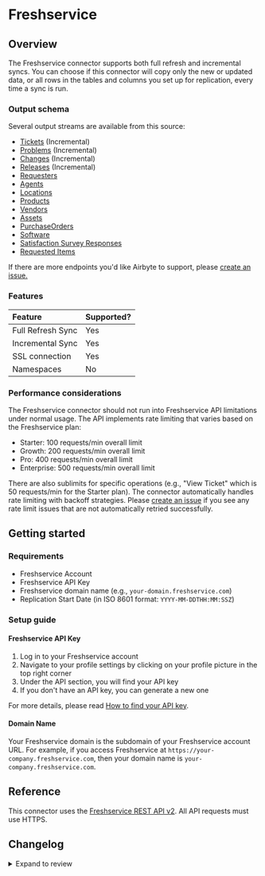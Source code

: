 # Freshservice

## Overview

The Freshservice connector supports both full refresh and incremental syncs. You can choose if this connector will copy only the new or updated data, or all rows in the tables and columns you set up for replication, every time a sync is run.

### Output schema

Several output streams are available from this source:

- [Tickets](https://api.freshservice.com/v2/#view_all_ticket) (Incremental)
- [Problems](https://api.freshservice.com/v2/#problems) (Incremental)
- [Changes](https://api.freshservice.com/v2/#changes) (Incremental)
- [Releases](https://api.freshservice.com/v2/#releases) (Incremental)
- [Requesters](https://api.freshservice.com/v2/#requesters)
- [Agents](https://api.freshservice.com/v2/#agents)
- [Locations](https://api.freshservice.com/v2/#locations)
- [Products](https://api.freshservice.com/v2/#products)
- [Vendors](https://api.freshservice.com/v2/#vendors)
- [Assets](https://api.freshservice.com/v2/#assets)
- [PurchaseOrders](https://api.freshservice.com/v2/#purchase-order)
- [Software](https://api.freshservice.com/v2/#software)
- [Satisfaction Survey Responses](https://api.freshservice.com/#ticket_csat_attributes)
- [Requested Items](https://api.freshservice.com/v2/#requested-items)

If there are more endpoints you'd like Airbyte to support, please [create an issue.](https://github.com/airbytehq/airbyte/issues/new/choose)

### Features

| Feature           | Supported? |
| :---------------- | :--------- |
| Full Refresh Sync | Yes        |
| Incremental Sync  | Yes        |
| SSL connection    | Yes        |
| Namespaces        | No         |

### Performance considerations

The Freshservice connector should not run into Freshservice API limitations under normal usage. The API implements rate limiting that varies based on the Freshservice plan:

- Starter: 100 requests/min overall limit
- Growth: 200 requests/min overall limit
- Pro: 400 requests/min overall limit
- Enterprise: 500 requests/min overall limit

There are also sublimits for specific operations (e.g., "View Ticket" which is 50 requests/min for the Starter plan). The connector automatically handles rate limiting with backoff strategies. Please [create an issue](https://github.com/airbytehq/airbyte/issues) if you see any rate limit issues that are not automatically retried successfully.

## Getting started

### Requirements

- Freshservice Account
- Freshservice API Key
- Freshservice domain name (e.g., `your-domain.freshservice.com`)
- Replication Start Date (in ISO 8601 format: `YYYY-MM-DDTHH:MM:SSZ`)

### Setup guide

#### Freshservice API Key

1. Log in to your Freshservice account
2. Navigate to your profile settings by clicking on your profile picture in the top right corner
3. Under the API section, you will find your API key
4. If you don't have an API key, you can generate a new one

For more details, please read [How to find your API key](https://api.freshservice.com/#authentication).

#### Domain Name

Your Freshservice domain is the subdomain of your Freshservice account URL. For example, if you access Freshservice at `https://your-company.freshservice.com`, then your domain name is `your-company.freshservice.com`.

## Reference

This connector uses the [Freshservice REST API v2](https://api.freshservice.com/). All API requests must use HTTPS.

## Changelog

<details>
  <summary>Expand to review</summary>

| Version | Date       | Pull Request                                             | Subject                                                                                |
| :------ | :--------- | :------------------------------------------------------- |:---------------------------------------------------------------------------------------|
| 1.4.36 | 2025-09-02 | [65776](https://github.com/airbytehq/airbyte/pull/65776) | Update dependencies |
| 1.4.35 | 2025-08-23 | [65272](https://github.com/airbytehq/airbyte/pull/65272) | Update dependencies |
| 1.4.34 | 2025-08-09 | [64701](https://github.com/airbytehq/airbyte/pull/64701) | Update dependencies |
| 1.4.33 | 2025-08-02 | [64359](https://github.com/airbytehq/airbyte/pull/64359) | Update dependencies |
| 1.4.32 | 2025-07-26 | [64025](https://github.com/airbytehq/airbyte/pull/64025) | Update dependencies |
| 1.4.31 | 2025-07-19 | [63575](https://github.com/airbytehq/airbyte/pull/63575) | Update dependencies |
| 1.4.30 | 2025-07-12 | [62965](https://github.com/airbytehq/airbyte/pull/62965) | Update dependencies |
| 1.4.29 | 2025-07-05 | [62766](https://github.com/airbytehq/airbyte/pull/62766) | Update dependencies |
| 1.4.28 | 2025-06-28 | [62320](https://github.com/airbytehq/airbyte/pull/62320) | Update dependencies |
| 1.4.27 | 2025-06-21 | [61954](https://github.com/airbytehq/airbyte/pull/61954) | Update dependencies |
| 1.4.26 | 2025-06-14 | [60426](https://github.com/airbytehq/airbyte/pull/60426) | Update dependencies |
| 1.4.25 | 2025-05-10 | [59922](https://github.com/airbytehq/airbyte/pull/59922) | Update dependencies |
| 1.4.24 | 2025-05-03 | [59405](https://github.com/airbytehq/airbyte/pull/59405) | Update dependencies |
| 1.4.23 | 2025-04-26 | [58877](https://github.com/airbytehq/airbyte/pull/58877) | Update dependencies |
| 1.4.22 | 2025-04-19 | [58343](https://github.com/airbytehq/airbyte/pull/58343) | Update dependencies |
| 1.4.21 | 2025-04-12 | [57781](https://github.com/airbytehq/airbyte/pull/57781) | Update dependencies |
| 1.4.20 | 2025-04-05 | [57197](https://github.com/airbytehq/airbyte/pull/57197) | Update dependencies |
| 1.4.19 | 2025-03-29 | [56501](https://github.com/airbytehq/airbyte/pull/56501) | Update dependencies |
| 1.4.18 | 2025-03-22 | [55953](https://github.com/airbytehq/airbyte/pull/55953) | Update dependencies |
| 1.4.17 | 2025-03-08 | [55272](https://github.com/airbytehq/airbyte/pull/55272) | Update dependencies |
| 1.4.16 | 2025-03-01 | [54928](https://github.com/airbytehq/airbyte/pull/54928) | Update dependencies |
| 1.4.15 | 2025-02-22 | [54438](https://github.com/airbytehq/airbyte/pull/54438) | Update dependencies |
| 1.4.14 | 2025-02-15 | [53758](https://github.com/airbytehq/airbyte/pull/53758) | Update dependencies |
| 1.4.13 | 2025-02-08 | [53333](https://github.com/airbytehq/airbyte/pull/53333) | Update dependencies |
| 1.4.12 | 2025-02-01 | [52816](https://github.com/airbytehq/airbyte/pull/52816) | Update dependencies |
| 1.4.11 | 2025-01-25 | [52313](https://github.com/airbytehq/airbyte/pull/52313) | Update dependencies |
| 1.4.10 | 2025-01-18 | [51684](https://github.com/airbytehq/airbyte/pull/51684) | Update dependencies |
| 1.4.9 | 2025-01-11 | [51075](https://github.com/airbytehq/airbyte/pull/51075) | Update dependencies |
| 1.4.8 | 2024-12-28 | [50574](https://github.com/airbytehq/airbyte/pull/50574) | Update dependencies |
| 1.4.7 | 2024-12-21 | [50026](https://github.com/airbytehq/airbyte/pull/50026) | Update dependencies |
| 1.4.6 | 2024-12-14 | [49519](https://github.com/airbytehq/airbyte/pull/49519) | Update dependencies |
| 1.4.5 | 2024-12-12 | [49187](https://github.com/airbytehq/airbyte/pull/49187) | Update dependencies |
| 1.4.4 | 2024-12-11 | [48939](https://github.com/airbytehq/airbyte/pull/48939) | Starting with this version, the Docker image is now rootless. Please note that this and future versions will not be compatible with Airbyte versions earlier than 0.64 |
| 1.4.3 | 2024-10-29 | [47732](https://github.com/airbytehq/airbyte/pull/47732) | Update dependencies |
| 1.4.2 | 2024-10-28 | [47449](https://github.com/airbytehq/airbyte/pull/47449) | Update dependencies |
| 1.4.1 | 2024-08-16 | [44196](https://github.com/airbytehq/airbyte/pull/44196) | Bump source-declarative-manifest version |
| 1.4.0 | 2024-08-15 | [44148](https://github.com/airbytehq/airbyte/pull/44148) | Refactor connector to manifest-only format |
| 1.3.17 | 2024-08-10 | [43545](https://github.com/airbytehq/airbyte/pull/43545) | Update dependencies |
| 1.3.16 | 2024-08-03 | [43254](https://github.com/airbytehq/airbyte/pull/43254) | Update dependencies |
| 1.3.15 | 2024-07-27 | [42663](https://github.com/airbytehq/airbyte/pull/42663) | Update dependencies |
| 1.3.14 | 2024-07-20 | [42382](https://github.com/airbytehq/airbyte/pull/42382) | Update dependencies |
| 1.3.13 | 2024-07-13 | [41713](https://github.com/airbytehq/airbyte/pull/41713) | Update dependencies |
| 1.3.12 | 2024-07-10 | [41423](https://github.com/airbytehq/airbyte/pull/41423) | Update dependencies |
| 1.3.11 | 2024-07-09 | [41311](https://github.com/airbytehq/airbyte/pull/41311) | Update dependencies |
| 1.3.10 | 2024-07-06 | [40941](https://github.com/airbytehq/airbyte/pull/40941) | Update dependencies |
| 1.3.9 | 2024-06-25 | [40381](https://github.com/airbytehq/airbyte/pull/40381) | Update dependencies |
| 1.3.8 | 2024-06-22 | [40177](https://github.com/airbytehq/airbyte/pull/40177) | Update dependencies |
| 1.3.7 | 2024-06-06 | [39173](https://github.com/airbytehq/airbyte/pull/39173) | [autopull] Upgrade base image to v1.2.2 |
| 1.3.6 | 2024-05-15 | [38195](https://github.com/airbytehq/airbyte/pull/38195) | Make connector compatible with builder |
| 1.3.5 | 2024-04-19 | [37162](https://github.com/airbytehq/airbyte/pull/37162) | Updating to 0.80.0 CDK |
| 1.3.4 | 2024-04-18 | [37162](https://github.com/airbytehq/airbyte/pull/37162) | Manage dependencies with Poetry. |
| 1.3.3 | 2024-04-15 | [37162](https://github.com/airbytehq/airbyte/pull/37162) | Base image migration: remove Dockerfile and use the python-connector-base image |
| 1.3.2 | 2024-04-12 | [37162](https://github.com/airbytehq/airbyte/pull/37162) | schema descriptions |
| 1.3.1 | 2024-01-29 | [34633](https://github.com/airbytehq/airbyte/pull/34633) | Add backoff policy for `Requested Items` stream |
| 1.3.0 | 2024-01-15 | [29126](https://github.com/airbytehq/airbyte/pull/29126) | Add `Requested Items` stream |
| 1.2.0 | 2023-08-06 | [29126](https://github.com/airbytehq/airbyte/pull/29126) | Migrated to Low-Code CDK |
| 1.1.0 | 2023-05-09 | [25929](https://github.com/airbytehq/airbyte/pull/25929) | Add stream for customer satisfaction survey responses endpoint |
| 1.0.0 | 2023-05-02 | [25743](https://github.com/airbytehq/airbyte/pull/25743) | Correct data types in tickets, agents and requesters schemas to match Freshservice API |
| 0.1.1 | 2021-12-28 | [9143](https://github.com/airbytehq/airbyte/pull/9143) | Update titles and descriptions |
| 0.1.0 | 2021-10-29 | [6967](https://github.com/airbytehq/airbyte/pull/6967) | 🎉 New Source: Freshservice |

</details>
